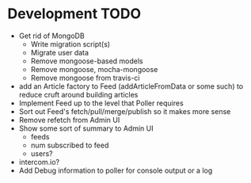 # Development TODO

* Get rid of MongoDB
  * Write migration script(s)
  * Migrate user data
  * Remove mongoose-based models
  * Remove mongoose, mocha-mongoose
  * Remove mongoose from travis-ci
* add an Article factory to Feed (addArticleFromData or some such) to reduce cruft around building articles
* Implement Feed up to the level that Poller requires
* Sort out Feed's fetch/pull/merge/publish so it makes more sense
* Remove refetch from Admin UI
* Show some sort of summary to Admin UI
  * feeds
  * num subscribed to feed
  * users?
* intercom.io?
* Add Debug information to poller for console output or a log
